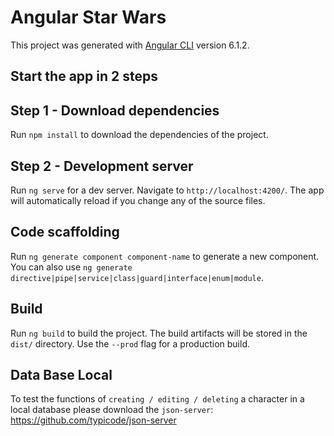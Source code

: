 # Angular Star Wars

This project was generated with [Angular CLI](https://github.com/angular/angular-cli) version 6.1.2.

## Start the app in 2 steps

## Step 1 - Download dependencies

Run `npm install` to download the dependencies of the project.

## Step 2 - Development server

Run `ng serve` for a dev server. Navigate to `http://localhost:4200/`. The app will automatically reload if you change any of the source files.

## Code scaffolding

Run `ng generate component component-name` to generate a new component. You can also use `ng generate directive|pipe|service|class|guard|interface|enum|module`.

## Build

Run `ng build` to build the project. The build artifacts will be stored in the `dist/` directory. Use the `--prod` flag for a production build.


## Data Base Local

To test the functions of `creating / editing / deleting` a character in a local database please download the
`json-server`: https://github.com/typicode/json-server

